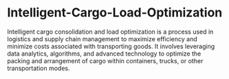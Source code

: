 # Intelligent-Cargo-Load-Optimization

Intelligent cargo consolidation and load optimization is a process used in logistics and supply chain management to maximize efficiency and minimize costs associated with transporting goods. It involves leveraging data analytics, algorithms, and advanced technology to optimize the packing and arrangement of cargo within containers, trucks, or other transportation modes.
